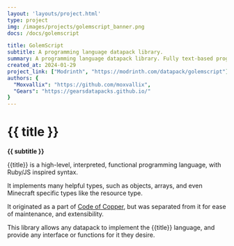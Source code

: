 ```yaml
---
layout: 'layouts/project.html'
type: project
img: /images/projects/golemscript_banner.png
docs: /docs/golemscript

title: GolemScript
subtitle: A programming language datapack library.
summary: A programming language datapack library. Fully text-based programming language in a vanilla datapack.
created_at: 2024-01-29
project_link: ["Modrinth", "https://modrinth.com/datapack/golemscript"]
authors: {
  "Moxvallix": "https://github.com/moxvallix",
  "Gears": "https://gearsdatapacks.github.io/"
}
---
```

# {{ title }}
**{{ subtitle }}**

{{title}} is a high-level, interpreted, functional programming language, with Ruby/JS inspired syntax.

It implements many helpful types, such as objects, arrays, and even Minecraft specific types like the resource type.

It originated as a part of [Code of Copper](/projects/code_of_copper), but was separated from it for ease of maintenance, and extensibility.

This library allows any datapack to implement the {{title}} language, and provide any interface or functions for it they desire.
